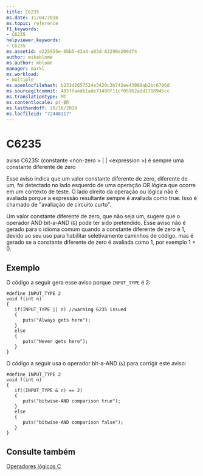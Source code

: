 ```yaml
---
title: C6235
ms.date: 11/04/2016
ms.topic: reference
f1_keywords:
- C6235
helpviewer_keywords:
- C6235
ms.assetid: e225955e-0bb5-43a4-a83d-83290e209df4
author: mikeblome
ms.author: mblome
manager: markl
ms.workload:
- multiple
ms.openlocfilehash: b233d2657524e3420c3b742ee43989ab2bc6706d
ms.sourcegitcommit: 485ffaedb1ade71490f11cf05962add1718945cc
ms.translationtype: MT
ms.contentlocale: pt-BR
ms.lasthandoff: 10/16/2019
ms.locfileid: "72448117"
---
```

# <a name="c6235"></a>C6235
aviso C6235: (constante \<non-zero > &#124; &#124; \<expression >) é sempre uma constante diferente de zero

 Esse aviso indica que um valor constante diferente de zero, diferente de um, foi detectado no lado esquerdo de uma operação OR lógica que ocorre em um contexto de teste. O lado direito da operação ou lógica não é avaliada porque a expressão resultante sempre é avaliada como true. Isso é chamado de "avaliação de circuito curto".

 Um valor constante diferente de zero, que não seja um, sugere que o operador AND bit-a-AND (`&`) pode ter sido pretendido. Esse aviso não é gerado para o idioma comum quando a constante diferente de zero é 1, devido ao seu uso para habilitar seletivamente caminhos de código, mas é gerado se a constante diferente de zero é avaliada como 1, por exemplo 1 + 0.

## <a name="example"></a>Exemplo
 O código a seguir gera esse aviso porque `INPUT_TYPE` é 2:

```
#define INPUT_TYPE 2
void f(int n)
{
   if(INPUT_TYPE || n) //warning 6235 issued
   {
      puts("Always gets here");
   }
   else
   {
      puts("Never gets here");
   }
}
```

 O código a seguir usa o operador bit-a-AND (`&`) para corrigir este aviso:

```
#define INPUT_TYPE 2
void f(int n)
{
   if((INPUT_TYPE & n) == 2)
   {
      puts("bitwise-AND comparison true");
   }
   else
   {
      puts("bitwise-AND comparison false");
   }
}
```

## <a name="see-also"></a>Consulte também
 [Operadores lógicos C](/cpp/c-language/c-logical-operators)
